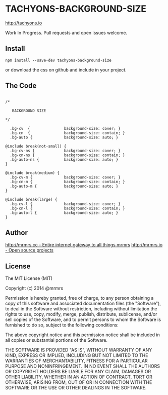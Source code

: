 # TACHYONS-BACKGROUND-SIZE

http://tachyons.io

Work In Progress. Pull requests and open issues welcome.

## Install
```
npm install --save-dev tachyons-background-size
```
or download the css on github and include in your project.

## The Code
```

/*

   BACKGROUND SIZE

*/

  .bg-cv  {               background-size: cover; }
  .bg-cn  {               background-size: contain; }
  .bg-auto {              background-size: auto; }

@include break(not-small) {
  .bg-cv-ns {             background-size: cover; }
  .bg-cn-ns {             background-size: contain; }
  .bg-auto-ns {           background-size: auto; }
}

@include break(medium) {
  .bg-cv-m {              background-size: cover; }
  .bg-cn-m {              background-size: contain; }
  .bg-auto-m {            background-size: auto; }
}

@include break(large) {
  .bg-cv-l {              background-size: cover; }
  .bg-cn-l {              background-size: contain; }
  .bg-auto-l {            background-size: auto; }
}
```

## Author

[http://mrmrs.cc - Entire internet gateway to all things mrmrs](http://mrmrs.cc)
[http://mrmrs.io - Open source projects](http://mrmrs.io)

## License

The MIT License (MIT)

Copyright (c) 2014 @mrmrs

Permission is hereby granted, free of charge, to any person obtaining a copy
of this software and associated documentation files (the "Software"), to deal
in the Software without restriction, including without limitation the rights
to use, copy, modify, merge, publish, distribute, sublicense, and/or sell
copies of the Software, and to permit persons to whom the Software is
furnished to do so, subject to the following conditions:

The above copyright notice and this permission notice shall be included in
all copies or substantial portions of the Software.

THE SOFTWARE IS PROVIDED "AS IS", WITHOUT WARRANTY OF ANY KIND, EXPRESS OR
IMPLIED, INCLUDING BUT NOT LIMITED TO THE WARRANTIES OF MERCHANTABILITY,
FITNESS FOR A PARTICULAR PURPOSE AND NONINFRINGEMENT. IN NO EVENT SHALL THE
AUTHORS OR COPYRIGHT HOLDERS BE LIABLE FOR ANY CLAIM, DAMAGES OR OTHER
LIABILITY, WHETHER IN AN ACTION OF CONTRACT, TORT OR OTHERWISE, ARISING FROM,
OUT OF OR IN CONNECTION WITH THE SOFTWARE OR THE USE OR OTHER DEALINGS IN
THE SOFTWARE.

